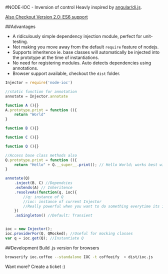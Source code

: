 #NODE-IOC - Inversion of control
Heavly inspired by [angular/di.js](https://github.com/angular/di.js).

[Also Checkout Version 2.0: ES6 support](https://github.com/tusharmath/ioc/tree/v2)

##Advantages
- A ridiculously simple dependency injection module, perfect for unit-testing.
- Not making you move away from the default `require` feature of nodejs.
- Supports inheritence ie. base classes will automatically be injected into the prototype at the time of instantiations.
- No need for registering modules. Auto detects dependencies using annotations.
- Browser support available, checkout the `dist` folder.

```js
Injector = require('node-ioc')

//static function for annotation
annotate = Injector.annotate

function A (){}
A.prototype.print = function (){
    return "World"
}

function B (){}

function C (){}

function Q (){}

//Access base class methods also
Q.prototype.print = function (){
    return "Hello" + Q.__super__.print(); // Hello World; works best with coffeescript
}

annotate(Q)
    .inject(B, C) //Dependcies
    .extends(A) // Inheritence
    .resolveAs(function(q, ioc){
        //q: instance of Q
        //ioc: instance of current Injector
        //Really powerful when you want to do something everytime its injected
    })
    .asSingleton() //Default: Transient


ioc = new Injector();
ioc.providerFor(Q, QMocked); //Useful for mocking classes
var q = ioc.get(Q); //Instantiate Q
```

##Development
Build .js version for browsers

```bash
browserify ioc.coffee --standalone IOC -t coffeeify  > dist/ioc.js
```

Want more? Create a ticket :)
